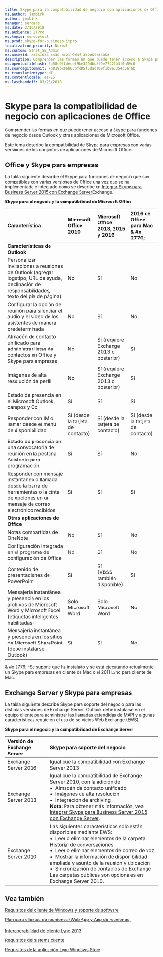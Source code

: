 ```yaml
---
title: Skype para la compatibilidad de negocio con aplicaciones de Office
ms.author: jambirk
author: jambirk
manager: serdars
ms.date: 2/16/2018
ms.audience: ITPro
ms.topic: conceptual
ms.prod: skype-for-business-itpro
localization_priority: Normal
ms.custom: Strat_SB_Admin
ms.assetid: ac3a1046-b438-4e21-9d4f-3b0057dd685d
description: Comprender las formas en que puede tener acceso a Skype para funciones de negocio desde Outlook y otras aplicaciones de Microsoft Office.
ms.openlocfilehash: 2b58c9f8decef9be329dbb3f9e77422b3f0a59c0
ms.sourcegitcommit: 7d819bc9eb63bfd85f5dada09f1b8e5354c56f6b
ms.translationtype: MT
ms.contentlocale: es-ES
ms.lasthandoff: 03/28/2018
---
```

# <a name="skype-for-business-compatibility-with-office-apps"></a>Skype para la compatibilidad de negocio con aplicaciones de Office
 
Comprender las formas en que puede tener acceso a Skype para funciones de negocio desde Outlook y otras aplicaciones de Microsoft Office.
  
Este tema describe la compatibilidad de Skype para empresas con varias versiones de los conjuntos de aplicaciones de Microsoft Office. 
  
## <a name="office-and-skype-for-business"></a>Office y Skype para empresas

La tabla siguiente describe el Skype para funciones de negocio que son compatibles con varias versiones de Office una vez que se ha implementado e integrado como se describe en [Integrar Skype para Business Server 2015 con Exchange Server](../../deploy/integrate-with-exchange-server/integrate-with-exchange-server.md)Exchange.
  
**Skype para el negocio y la compatibilidad de Microsoft Office**

|**Característica**|**Microsoft Office 2010**|**Microsoft Office 2013, 2015 y 2016**|**2016 de Office para Mac** & #x 2776; |
|:-----|:-----|:-----|:-----|
|**Características de Outlook** <br/> ||||
|Personalizar invitaciones a reuniones de Outlook (agregar logotipo, URL de ayuda, declinación de responsabilidades, texto del pie de página)  <br/> |No  <br/> |Sí  <br/> |No  <br/> |
|Configurar la opción de reunión para silenciar el audio y el vídeo de los asistentes de manera predeterminada  <br/> |No  <br/> |Sí  <br/> |No  <br/> |
|Almacén de contacto unificado para administrar listas de contactos en Office y Skype para empresas  <br/> |No  <br/> |Sí (requiere Exchange 2013 o posterior)  <br/> |Sí  <br/> |
|Imágenes de alta resolución de perfil  <br/> |No  <br/> |Sí (requiere Exchange 2013 o posterior)  <br/> |Sí  <br/> |
|Estado de presencia en el Microsoft Outlook, campos y Cc  <br/> |Sí  <br/> |Sí  <br/> |Sí  <br/> |
|Responder con IM o llamar desde el menú de disponibilidad  <br/> |Sí (desde la tarjeta de contacto)  <br/> |Sí (desde la tarjeta de contacto)  <br/> |Sí (desde la tarjeta de contacto)  <br/> |
|Estado de presencia en una convocatoria de reunión en la pestaña Asistente para programación  <br/> |Sí  <br/> |Sí  <br/> |No  <br/> |
|Responder con mensaje instantáneo o llamada desde la barra de herramientas o la cinta de opciones en un mensaje de correo electrónico recibidos  <br/> |Sí  <br/> |Sí  <br/> |Sí  <br/> |
|**Otras aplicaciones de Office** <br/> ||||
|Notas compartidas de OneNote  <br/> |No  <br/> |Sí  <br/> |No  <br/> |
|Configuración integrada en el programa de configuración de Office  <br/> |No  <br/> |Sí  <br/> |No  <br/> |
|Contenido de presentaciones de PowerPoint  <br/> |Sí  <br/> |Sí  <br/> (VBSS también disponible)  <br/> |Sí  <br/> |
|Mensajería instantánea y presencia en los archivos de Microsoft Word y Microsoft Excel (etiquetas inteligentes habilitadas)  <br/> |Solo Microsoft Word  <br/> |Solo Microsoft Word  <br/> |No  <br/> |
|Mensajería instantánea y presencia en los sitios de Microsoft SharePoint (debe instalarse Outlook)  <br/> |Sí  <br/> |Sí  <br/> |No  <br/> |
   
& #x 2776; -Se supone que ha instalado y se está ejecutando actualmente un Skype para empresas en cliente de Mac o el 2011 Lync para cliente de Mac.
  
## <a name="exchange-server-and-skype-for-business"></a>Exchange Server y Skype para empresas

La tabla siguiente describe Skype para soporte del negocio para las distintas versiones de Exchange Server. Outlook debe instalarse en el equipo cliente para administrar las llamadas extendidas de MAPI y algunas características requieren el uso de servicios Web Exchange (EWS).
  
**Skype para el negocio y la compatibilidad de Exchange Server**

|**Versión de Exchange Server**|**Skype para soporte del negocio**|
|:-----|:-----|
|Exchange Server 2016  <br/> |Igual que la compatibilidad con Exchange Server 2013  <br/> |
|Exchange Server 2013  <br/> |Igual que la compatibilidad de Exchange Server 2010, con la adición de  <br/>&bull;&nbsp;&nbsp;Almacén de contacto unificado  <br/>&bull;&nbsp;&nbsp;Imágenes de alta resolución  <br/>&bull;&nbsp;&nbsp;Integración de archiving  <br/> **Nota:** Para obtener más información, vea [Integrar Skype para Business Server 2015 con Exchange Server](../../deploy/integrate-with-exchange-server/integrate-with-exchange-server.md).  <br/> |
|Exchange Server 2010  <br/> |Las siguientes características solo están disponibles mediante EWS:  <br/>&bull;&nbsp;&nbsp;Leer o eliminar elementos de la carpeta Historial de conversaciones  <br/>&bull;&nbsp;&nbsp;Leer o eliminar elementos de correo de voz  <br/>&bull;&nbsp;&nbsp;Mostrar la información de disponibilidad ampliada y asunto de la reunión y ubicación  <br/>&bull;&nbsp;&nbsp;Sincronización de contactos de Exchange  <br/> Las carpetas públicas son opcionales en Exchange Server 2010.  <br/> |
   
## <a name="see-also"></a>Vea también
 

[Requisitos del cliente de Windows y soporte de software](windows-requirements.md)
  
[Plan para clientes de reuniones (Web App y App de reuniones)](meetings-clients.md)
#### 

[Interoperabilidad de cliente Lync 2013](http://technet.microsoft.com/library/0f126571-91a2-45d5-855c-1e4ddb45fc04.aspx)
  
[Requisitos del sistema cliente](http://technet.microsoft.com/library/38f3a465-dac1-4381-bc59-270a4ef07ced.aspx)
  
[Requisitos de la aplicación Lync Windows Store](http://technet.microsoft.com/library/5f2e0a40-8450-4f61-b6f6-913fc1906020.aspx)

